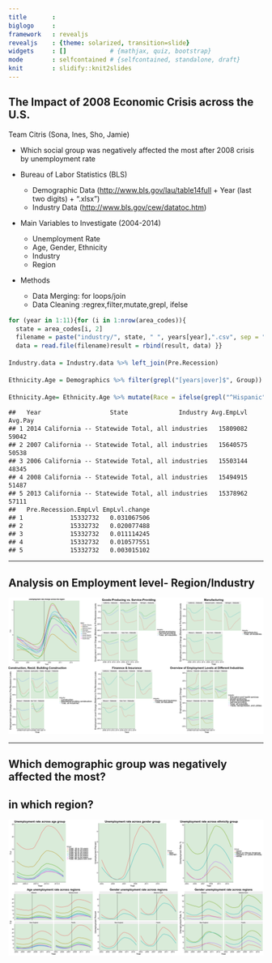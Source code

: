```yaml
---
title       :
biglogo     : 
framework   : revealjs
revealjs    : {theme: solarized, transition=slide}
widgets     : []            # {mathjax, quiz, bootstrap}
mode        : selfcontained # {selfcontained, standalone, draft}
knit        : slidify::knit2slides
--- 
```





## The Impact of 2008 Economic Crisis across the U.S.
Team Citris (Sona, Ines, Sho, Jamie)

* Which social group was negatively affected the most after 2008 crisis by unemployment rate
  
* Bureau of Labor Statistics (BLS)
  + Demographic Data
    (http://www.bls.gov/lau/table14full + Year (last two digits) + “.xlsx”)
  + Industry Data
    (http://www.bls.gov/cew/datatoc.htm)

* Main Variables to Investigate (2004-2014)
  + Unemployment Rate
  + Age, Gender, Ethnicity
  + Industry
  + Region
  
* Methods
  + Data Merging: for loops/join
  + Data Cleaning :regrex,filter,mutate,grepl, ifelse
  

```r
for (year in 1:11){for (i in 1:nrow(area_codes)){
  state = area_codes[i, 2]
  filename = paste("industry/", state, " ", years[year],".csv", sep = "")
  data = read.file(filename)result = rbind(result, data) }}
    
Industry.data = Industry.data %>% left_join(Pre.Recession)

Ethnicity.Age = Demographics %>% filter(grepl("[years|over]$", Group))

Ethnicity.Age= Ethnicity.Age %>% mutate(Race = ifelse(grepl("^Hispanic", Group), "Hispanic", ifelse(grepl("^White", Group), "White", "Black")))
```




```
##   Year                   State              Industry Avg.EmpLvl Avg.Pay
## 1 2014 California -- Statewide Total, all industries   15809082   59042
## 2 2007 California -- Statewide Total, all industries   15640575   50538
## 3 2006 California -- Statewide Total, all industries   15503144   48345
## 4 2008 California -- Statewide Total, all industries   15494915   51487
## 5 2013 California -- Statewide Total, all industries   15378962   57111
##   Pre.Recession.EmpLvl EmpLvl.change
## 1             15332732   0.031067506
## 2             15332732   0.020077488
## 3             15332732   0.011114245
## 4             15332732   0.010577551
## 5             15332732   0.003015102
```

---
## Analysis on Employment level- Region/Industry










![plot of chunk unnamed-chunk-5](figure/unnamed-chunk-5-1.png)

---

## Which demographic group was negatively affected the most?       
## in which region? 
![plot of chunk unnamed-chunk-6](figure/unnamed-chunk-6-1.png)



